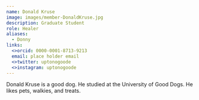 ```yaml
---
name: Donald Kruse 
image: images/member-DonaldKruse.jpg
description: Graduate Student 
role: Healer
aliases:
  - Donny 
links:
  <>orcid: 0000-0001-8713-9213
  email: place holder email 
  <>twitter: uptonogoode
  <>instagram: uptonogoode
---
```


Donald Kruse is a good dog.
He studied at the University of Good Dogs.
He likes pets, walkies, and treats.
